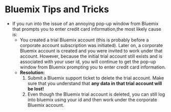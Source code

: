 # Bluemix Tips and Tricks

- If you run into the issue of an annoying pop-up window from Bluemix that prompts you to enter credit card information,the most likely cause is:
  - You created a trial Bluemix account (this is probably before a corporate account subscription was initiated). Later on, a corporate Bluemix account is created and you were invited to work under that account. However, because the initial trial account still exists and is associated with your user id, you will continue to get the pop-up window from Bluemix prompting you to enter credit card information.
  - **Resolution:**
    1. Submit a Bluemix support ticket to delete the trial account. Make sure that you understand that **any data in that trial account will be lost!**
    1. Even though the Bluemix trial account is deleted, you can still log into bluemix using your id and then work under the corporate Bluemix account.
